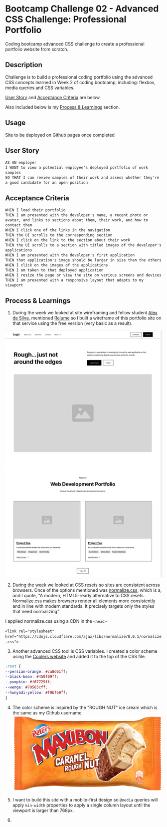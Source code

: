 # Bootcamp Challenge 02 - Advanced CSS Challenge: Professional Portfolio

Coding bootcamp advanced CSS challenge to create a professional portfolio website from scratch.

## Description

Challenge is to build a professional coding portfolio using the advanced CSS concepts learned in Week 2 of coding bootcamp, including: flexbox, media queries and CSS variables.

[User Story](#user-story) and [Acceptance Criteria](#acceptance-criteria) are below

Also included below is my [Process & Learnings](#process-learnings) section.

## Usage

Site to be deployed on Github pages once completed

<a id="user-story"></a>

## User Story

```
AS AN employer
I WANT to view a potential employee's deployed portfolio of work samples
SO THAT I can review samples of their work and assess whether they're a good candidate for an open position
```

<a id=acceptance-criteria></a>

## Acceptance Criteria

```GIVEN I need to sample a potential employee's previous work
WHEN I load their portfolio
THEN I am presented with the developer's name, a recent photo or avatar, and links to sections about them, their work, and how to contact them
WHEN I click one of the links in the navigation
THEN the UI scrolls to the corresponding section
WHEN I click on the link to the section about their work
THEN the UI scrolls to a section with titled images of the developer's applications
WHEN I am presented with the developer's first application
THEN that application's image should be larger in size than the others
WHEN I click on the images of the applications
THEN I am taken to that deployed application
WHEN I resize the page or view the site on various screens and devices
THEN I am presented with a responsive layout that adapts to my viewport

```

<a id="process-learnings"></a>

## Process & Learnings

1. During the week we looked at site wireframing and fellow student [Alex da Silva](https://design4reap.com/ "Link to Alex da Silva's personal website"), mentioned [Relume](https://www.relume.io/ "Link to Relume site") so I built a wireframe of this portfolio site on that service using the free version (very basic as a result).

![wireframe screenshot](./assets/images/roughnut-dev-wireframe.png "roughnut portfolio website wireframe screenshot")

2. During the week we looked at CSS resets so sites are consistent across browsers. Once of the options mentioned was [normalize.css](https://necolas.github.io/normalize.css/ "Link to normalize.css"), which is a, and I quote, "A modern, HTML5-ready alternative to CSS resets. Normalize.css makes browsers render all elements more consistently and in line with modern standards. It precisely targets only the styles that need normalizing"

I applied normalize.css using a CDN in the `<head>`

`<link rel="stylesheet" href="https://cdnjs.cloudflare.com/ajax/libs/normalize/8.0.1/normalize.css">`

3. Another advanced CSS tool is CSS variables. I created a color scheme using the [Coolers website](https://coolors.co/ca8d61-450f09-f67729-70565c-f9bf69 "link to color palette created on Coolers website") and added it to the top of the CSS file.  

```css
:root {
--persian-orange: #ca8d61ff;
--black-bean: #450f09ff;
--pumpkin: #f67729ff;
--wenge: #70565cff;
--hunyadi-yellow: #f9bf69ff;
}
```

4. The color scheme is inspired by the "ROUGH NUT" ice cream which is the same as my Github username  
![rough-nut-ice-cream](./assets/images/caramel-roughnut.png "pic of caramel rough nut ice cream")

5. I want to build this site with a mobile-first design so `@media` queries will apply `min-width` properties to apply a single column layout until the viewport is larger than 768px.

6.
